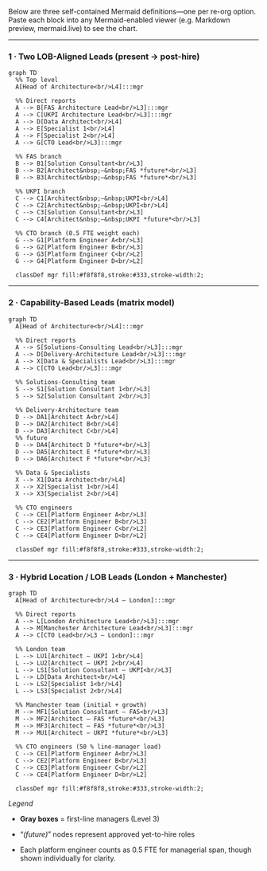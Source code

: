 Below are three self-contained Mermaid definitions—one per re-org option.  
Paste each block into any Mermaid-enabled viewer (e.g. Markdown preview, mermaid.live) to see the chart.

---

### 1 · Two LOB-Aligned Leads (present → post-hire)

```mermaid
graph TD
  %% Top level
  A[Head of Architecture<br/>L4]:::mgr

  %% Direct reports
  A --> B[FAS Architecture Lead<br/>L3]:::mgr
  A --> C[UKPI Architecture Lead<br/>L3]:::mgr
  A --> D[Data Architect<br/>L4]
  A --> E[Specialist 1<br/>L4]
  A --> F[Specialist 2<br/>L4]
  A --> G[CTO Lead<br/>L3]:::mgr

  %% FAS branch
  B --> B1[Solution Consultant<br/>L3]
  B --> B2[Architect&nbsp;—&nbsp;FAS *future*<br/>L3]
  B --> B3[Architect&nbsp;—&nbsp;FAS *future*<br/>L3]

  %% UKPI branch
  C --> C1[Architect&nbsp;—&nbsp;UKPI<br/>L4]
  C --> C2[Architect&nbsp;—&nbsp;UKPI<br/>L4]
  C --> C3[Solution Consultant<br/>L3]
  C --> C4[Architect&nbsp;—&nbsp;UKPI *future*<br/>L3]

  %% CTO branch (0.5 FTE weight each)
  G --> G1[Platform Engineer A<br/>L3]
  G --> G2[Platform Engineer B<br/>L3]
  G --> G3[Platform Engineer C<br/>L2]
  G --> G4[Platform Engineer D<br/>L2]

  classDef mgr fill:#f8f8f8,stroke:#333,stroke-width:2;
```

---

### 2 · Capability-Based Leads (matrix model)

```mermaid
graph TD
  A[Head of Architecture<br/>L4]:::mgr

  %% Direct reports
  A --> S[Solutions-Consulting Lead<br/>L3]:::mgr
  A --> D[Delivery-Architecture Lead<br/>L3]:::mgr
  A --> X[Data & Specialists Lead<br/>L3]:::mgr
  A --> C[CTO Lead<br/>L3]:::mgr

  %% Solutions-Consulting team
  S --> S1[Solution Consultant 1<br/>L3]
  S --> S2[Solution Consultant 2<br/>L3]

  %% Delivery-Architecture team
  D --> DA1[Architect A<br/>L4]
  D --> DA2[Architect B<br/>L4]
  D --> DA3[Architect C<br/>L4]
  %% future
  D --> DA4[Architect D *future*<br/>L3]
  D --> DA5[Architect E *future*<br/>L3]
  D --> DA6[Architect F *future*<br/>L3]

  %% Data & Specialists
  X --> X1[Data Architect<br/>L4]
  X --> X2[Specialist 1<br/>L4]
  X --> X3[Specialist 2<br/>L4]

  %% CTO engineers
  C --> CE1[Platform Engineer A<br/>L3]
  C --> CE2[Platform Engineer B<br/>L3]
  C --> CE3[Platform Engineer C<br/>L2]
  C --> CE4[Platform Engineer D<br/>L2]

  classDef mgr fill:#f8f8f8,stroke:#333,stroke-width:2;
```

---

### 3 · Hybrid Location / LOB Leads (London + Manchester)

```mermaid
graph TD
  A[Head of Architecture<br/>L4 – London]:::mgr

  %% Direct reports
  A --> L[London Architecture Lead<br/>L3]:::mgr
  A --> M[Manchester Architecture Lead<br/>L3]:::mgr
  A --> C[CTO Lead<br/>L3 – London]:::mgr

  %% London team
  L --> LU1[Architect — UKPI 1<br/>L4]
  L --> LU2[Architect — UKPI 2<br/>L4]
  L --> LS1[Solution Consultant — UKPI<br/>L3]
  L --> LD[Data Architect<br/>L4]
  L --> LS2[Specialist 1<br/>L4]
  L --> LS3[Specialist 2<br/>L4]

  %% Manchester team (initial + growth)
  M --> MF1[Solution Consultant — FAS<br/>L3]
  M --> MF2[Architect — FAS *future*<br/>L3]
  M --> MF3[Architect — FAS *future*<br/>L3]
  M --> MU1[Architect — UKPI *future*<br/>L3]

  %% CTO engineers (50 % line-manager load)
  C --> CE1[Platform Engineer A<br/>L3]
  C --> CE2[Platform Engineer B<br/>L3]
  C --> CE3[Platform Engineer C<br/>L2]
  C --> CE4[Platform Engineer D<br/>L2]

  classDef mgr fill:#f8f8f8,stroke:#333,stroke-width:2;
```

_Legend_

- **Gray boxes** = first-line managers (Level 3)
    
- “_(future)_” nodes represent approved yet-to-hire roles
    
- Each platform engineer counts as 0.5 FTE for managerial span, though shown individually for clarity.